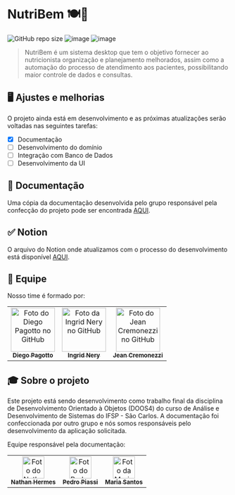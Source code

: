 # NutriBem 🍽️🍎

![GitHub repo size](https://img.shields.io/github/repo-size/iuricode/README-template?style=for-the-badge)
![image](https://img.shields.io/badge/Java-ED8B00?style=for-the-badge&logo=java&logoColor=white)
![image](https://img.shields.io/badge/SQLite-07405E?style=for-the-badge&logo=sqlite&logoColor=white)

> NutriBem é um sistema desktop que tem o objetivo fornecer ao nutricionista organização e planejamento melhorados, assim como a automação do processo de atendimento aos pacientes, possibilitando maior controle de dados e consultas.

## 🖥️ Ajustes e melhorias

O projeto ainda está em desenvolvimento e as próximas atualizações serão voltadas nas seguintes tarefas:

- [x] Documentação
- [ ] Desenvolvimento do domínio
- [ ] Integração com Banco de Dados
- [ ] Desenvolvimento da UI

## 📒 Documentação

Uma cópia da documentação desenvolvida pelo grupo responsável pela confecção do projeto pode ser encontrada [AQUI](resources/Documentação.pdf).

## ✅ Notion

O arquivo do Notion onde atualizamos com o processo do desenvolvimento está disponível [AQUI](https://fuchsia-year-860.notion.site/7215376bb7304084ad094b1173700a6c?v=4a0ca384ba8743eea418c02eda3e62a1).

## 🤝 Equipe

Nosso time é formado por:

<table>
  <tr>
    <td align="center">
      <a href="https://github.com/DiegoPagotto">
        <img src="https://avatars.githubusercontent.com/u/41785379?v=4" width="100px;" alt="Foto do Diego Pagotto no GitHub"/><br>
        <sub>
          <b>Diego Pagotto</b>
        </sub>
      </a>
    </td>
    <td align="center">
      <a href="https://github.com/ingridnery">
        <img src="https://avatars.githubusercontent.com/u/82603509?v=4" width="100px;" alt="Foto da Ingrid Nery no GitHub"/><br>
        <sub>
          <b>Ingrid Nery</b>
        </sub>
      </a>
    </td>
    <td align="center">
      <a href="https://github.com/jeancremonezzi">
        <img src="https://avatars.githubusercontent.com/u/41790256?v=4" width="100px;" alt="Foto do Jean Cremonezzi no GitHub"/><br>
        <sub>
          <b>Jean Cremonezzi</b>
        </sub>
      </a>
    </td>
  </tr>
</table>

## 🎓 Sobre o projeto

Este projeto está sendo desenvolvimento como trabalho final da disciplina de Desenvolvimento Orientado à Objetos (DOOS4) do curso de Análise e Desenvolvimento de Sistemas 
do IFSP - São Carlos.
A documentação foi confeccionada por outro grupo e nós somos responsáveis pelo desenvolvimento da aplicação solicitada. 

Equipe responsável pela documentação:
<table>
  <tr>
    <td align="center">
      <a href="https://github.com/NathanHermes/">
        <img src="https://avatars.githubusercontent.com/u/39421934?v=4" width="50px;" alt="Foto do Nathan Hermes no GitHub"/><br>
        <sub>
          <b>Nathan Hermes</b>
        </sub>
      </a>
    </td>
    <td align="center">
      <a href="https://github.com/pedropiassi">
        <img src="https://avatars.githubusercontent.com/u/41785409?v=4" width="50px;" alt="Foto do Pedro Piassi no GitHub"/><br>
        <sub>
          <b>Pedro Piassi</b>
        </sub>
      </a>
    </td>
    <td align="center">
      <a href="https://github.com/dudasantos2522">
        <img src="https://avatars.githubusercontent.com/u/62100586?v=4" width="50px;" alt="Foto da Maria Santos no GitHub"/><br>
        <sub>
          <b>Maria Santos</b>
        </sub>
      </a>
    </td>
  </tr>
</table>
